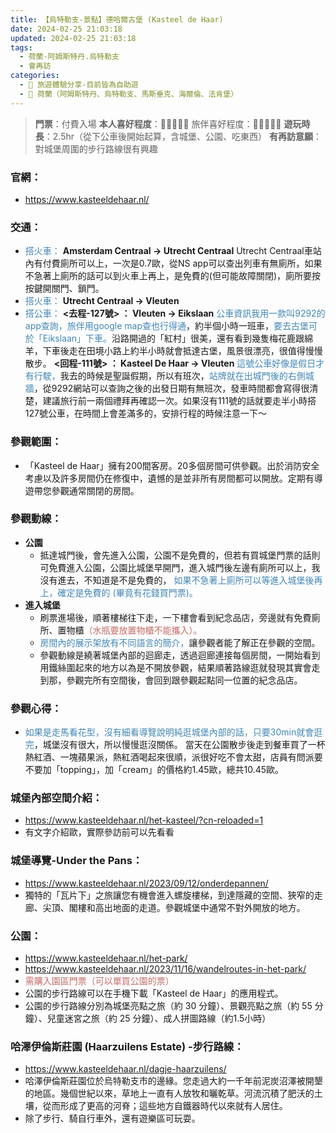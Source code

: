 ```yaml
---
title: 【烏特勒支-景點】德哈爾古堡 (Kasteel de Haar)
date: 2024-02-25 21:03:18
updated: 2024-02-25 21:03:18
tags:
  - 荷蘭-阿姆斯特丹.烏特勒支
  - 會再訪  
categories: 
  - 🌴 旅遊體驗分享-目前皆為自助遊
  - 🥥 荷蘭（阿姆斯特丹、烏特勒支、馬斯垂克、海爾倫、法肯堡）
---
```

>**門票**：付費入場
>**本人喜好程度**：🌝🌝🌝🌝🌝 旅伴喜好程度：🌝🌝🌝🌝🌝
>**遊玩時長**：2.5hr（從下公車後開始起算，含城堡、公園、吃東西）
>**有再訪意願**：對城堡周圍的步行路線很有興趣

<!-- more -->
### 官網：
+ https://www.kasteeldehaar.nl/
### 交通：
+ <font color=#4287B5>搭火車：</font> 
**Amsterdam Centraal -> Utrecht Centraal**
Utrecht Centraal車站內有付費廁所可以上，一次是0.7歐，從NS app可以查出列車有無廁所，如果不急著上廁所的話可以到火車上再上，是免費的(但可能故障關閉)，廁所要按按鍵開關門、鎖門。
+ <font color=#4287B5>搭火車：</font> 
**Utrecht Centraal -> Vleuten**
+ <font color=#4287B5>搭公車：</font> 
**<去程-127號> ： Vleuten -> Eikslaan**
<font color=#4287B5>公車資訊我用一款叫9292的app查詢，旅伴用google map查也行得通</font>，約半個小時一班車，<font color=#4287B5>要去古堡可於「Eikslaan」下車。</font>沿路開過的「紅村」很美，還有看到幾隻梅花鹿跟綿羊，下車後走在田境小路上約半小時就會抵達古堡，風景很漂亮，很值得慢慢散步。
**<回程-111號> ： Kasteel De Haar -> Vleuten**
<font color=#4287B5>這號公車好像是假日才有行駛，</font>我去的時候是聖誕假期，所以有班次，<font color=#4287B5>站牌就在出城門後的右側城牆</font>，從9292網站可以查詢之後的出發日期有無班次，發車時間都會寫得很清楚，建議旅行前一兩個禮拜再確認一次。如果沒有111號的話就要走半小時搭127號公車，在時間上會差滿多的，安排行程的時候注意一下～
### 參觀範圍：
+ 「Kasteel de Haar」擁有200間客房。20多個房間可供參觀。出於消防安全考慮以及許多房間仍在修復中，遺憾的是並非所有房間都可以開放。定期有導遊帶您參觀通常關閉的房間。
### 參觀動線：
+ **公園**
   + 抵達城門後，會先進入公園，公園不是免費的，但若有買城堡門票的話則可免費進入公園，公園比城堡早開門，進入城門後左邊有廁所可以上，我沒有進去，不知道是不是免費的，<font color=#4287B5> 如果不急著上廁所可以等進入城堡後再上，確定是免費的 (畢竟有花錢買門票)。</font>
+ **進入城堡**
   + 刷票進場後，順著樓梯往下走，一下樓會看到紀念品店，旁邊就有免費廁所、置物櫃<font color=#c36d67>（水瓶要放置物櫃不能攜入）。</font>
   + <font color=#4287B5>房間內的展示架放有不同語言的簡介，</font>讓參觀者能了解正在參觀的空間。
   + 參觀動線是繞著城堡內部的迴廊走，透過迴廊連接每個房間，一開始看到用鐵絲圍起來的地方以為是不開放參觀，結果順著路線逛就發現其實會走到那，參觀完所有空間後，會回到跟參觀起點同一位置的紀念品店。

### 參觀心得：
+ <font color=#4287B5>如果是走馬看花型，沒有細看導覽說明純逛城堡內部的話，只要30min就會逛完</font>，城堡沒有很大，所以慢慢逛沒關係。
當天在公園散步後走到餐車買了一杯熱紅酒、一塊蘋果派，熱紅酒喝起來很順，派很好吃不會太甜，店員有問派要不要加「topping」，加「cream」的價格約1.45歐，總共10.45歐。

### 城堡內部空間介紹：
+ https://www.kasteeldehaar.nl/het-kasteel/?cn-reloaded=1
+ 有文字介紹歐，實際參訪前可以先看看

### 城堡導覽-Under the Pans：
+ https://www.kasteeldehaar.nl/2023/09/12/onderdepannen/
+ 獨特的「瓦片下」之旅讓您有機會進入螺旋樓梯，到達隱藏的空間、狹窄的走廊、尖頂、閣樓和高出地面的走道。參觀城堡中通常不對外開放的地方。

### 公園：
+ https://www.kasteeldehaar.nl/het-park/
+ https://www.kasteeldehaar.nl/2023/11/16/wandelroutes-in-het-park/
+ <font color=#c36d67>需購入園區門票（可以單買公園的票）</font>
+ 公園的步行路線可以在手機下載「Kasteel de Haar」的應用程式。
+ 公園的步行路線分別為城堡亮點之旅（約 30 分鐘）、景觀亮點之旅（約 55 分鐘）、兒童迷宮之旅（約 25 分鐘）、成人拼圖路線（約1.5小時）

### **哈澤伊倫斯莊園 (Haarzuilens Estate) -步行路線：**
+ https://www.kasteeldehaar.nl/dagje-haarzuilens/
+ 哈澤伊倫斯莊園位於烏特勒支市的邊緣。您走過大約一千年前泥炭沼澤被開墾的地區。幾個世紀以來，草地上一直有人放牧和曬乾草。河流沉積了肥沃的土壤，從而形成了更高的河脊；這些地方自鐵器時代以來就有人居住。
+ 除了步行、騎自行車外，還有遊樂區可玩耍。